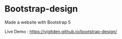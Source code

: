 # Bootstrap-design
Made a website with Bootstrap 5

Live Demo : 
https://yigitden.github.io/bootstrap-design/
